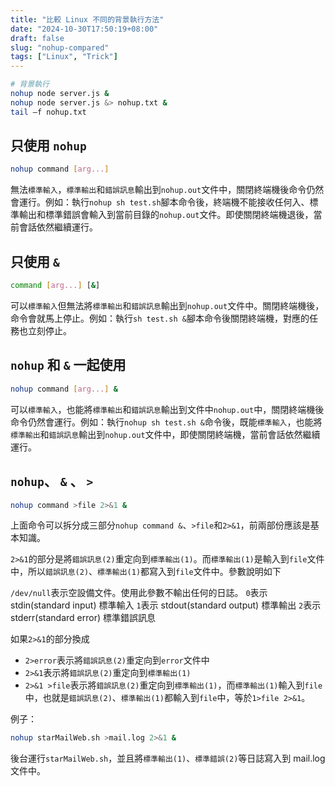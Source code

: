 ```yaml
---
title: "比較 Linux 不同的背景執行方法"
date: "2024-10-30T17:50:19+08:00"
draft: false
slug: "nohup-compared"
tags: ["Linux", "Trick"]
---
```


```sh
# 背景執行
nohup node server.js &
nohup node server.js &> nohup.txt &
tail –f nohup.txt
```

## 只使用 `nohup`

```sh
nohup command [arg...]
```

無法`標準輸入`，`標準輸出`和`錯誤訊息`輸出到`nohup.out`文件中，關閉終端機後命令仍然會運行。例如：執行`nohup sh test.sh`腳本命令後，終端機不能接收任何入、標準輸出和標準錯誤會輸入到當前目錄的`nohup.out`文件。即使關閉終端機退後，當前會話依然繼續運行。

## 只使用 `&`

```sh
command [arg...] [&]
```

可以`標準輸入`但無法將`標準輸出`和`錯誤訊息`輸出到`nohup.out`文件中。關閉終端機後，命令會就馬上停止。例如：執行`sh test.sh &`腳本命令後關閉終端機，對應的任務也立刻停止。

## `nohup` 和 `&` 一起使用

```sh
nohup command [arg...] &
```

可以`標準輸入`，也能將`標準輸出`和`錯誤訊息`輸出到文件中`nohup.out`中，關閉終端機後命令仍然會運行。例如：執行`nohup sh test.sh &`命令後，既能`標準輸入`，也能將`標準輸出`和`錯誤訊息`輸出到`nohup.out`文件中，即使關閉終端機，當前會話依然繼續運行。

## `nohup`、 `&` 、 `>`

```sh
nohup command >file 2>&1 &
```

上面命令可以拆分成三部分`nohup command &`、`>file`和`2>&1`，前兩部份應該是基本知識。

`2>&1`的部分是將`錯誤訊息(2)`重定向到`標準輸出(1)`。而`標準輸出(1)`是輸入到`file`文件中，所以`錯誤訊息(2)`、`標準輸出(1)`都寫入到`file`文件中。參數說明如下

`/dev/null`表示空設備文件。使用此參數不輸出任何的日誌。
`0`表示 stdin(standard input) 標準輸入
`1`表示 stdout(standard output) 標準輸出
`2`表示 stderr(standard error) 標準錯誤訊息

如果`2>&1`的部分換成

- `2>error`表示將`錯誤訊息(2)`重定向到`error`文件中
- `2>&1`表示將`錯誤訊息(2)`重定向到`標準輸出(1)`
- `2>&1 >file`表示將`錯誤訊息(2)`重定向到`標準輸出(1)`，而`標準輸出(1)`輸入到`file`中，也就是`錯誤訊息(2)`、`標準輸出(1)`都輸入到`file`中，等於`1>file 2>&1`。

例子：

```sh
nohup starMailWeb.sh >mail.log 2>&1 &
```

後台運行`starMailWeb.sh`，並且將`標準輸出(1)`、`標準錯誤(2)`等日誌寫入到 mail.log 文件中。
